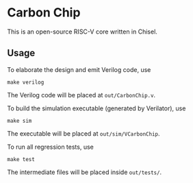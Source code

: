 # Carbon Chip

This is an open-source RISC-V core written in Chisel.

## Usage

To elaborate the design and emit Verilog code, use
```
make verilog
```
The Verilog code will be placed at `out/CarbonChip.v`.

To build the simulation executable (generated by Verilator), use
```
make sim
```
The executable will be placed at `out/sim/VCarbonChip`.

To run all regression tests, use
```
make test
```
The intermediate files will be placed inside `out/tests/`.
